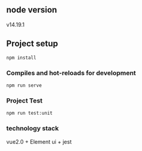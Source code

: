 ## node version
v14.19.1
## Project setup
```
npm install
```
### Compiles and hot-reloads for development
```
npm run serve
```
### Project Test
```
npm run test:unit
```
### technology stack
vue2.0 + Element ui + jest
